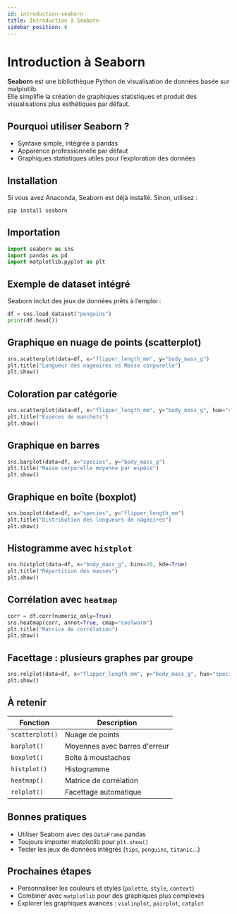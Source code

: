 ```yaml
---
id: introduction-seaborn
title: Introduction à Seaborn
sidebar_position: 6
---
```


# Introduction à Seaborn

**Seaborn** est une bibliothèque Python de visualisation de données basée sur matplotlib.  
Elle simplifie la création de graphiques statistiques et produit des visualisations plus esthétiques par défaut.

## Pourquoi utiliser Seaborn ?

- Syntaxe simple, intégrée à pandas
- Apparence professionnelle par défaut
- Graphiques statistiques utiles pour l’exploration des données

## Installation

Si vous avez Anaconda, Seaborn est déjà installé. Sinon, utilisez :

```bash
pip install seaborn
```

## Importation

```python
import seaborn as sns
import pandas as pd
import matplotlib.pyplot as plt
```

## Exemple de dataset intégré

Seaborn inclut des jeux de données prêts à l’emploi :

```python
df = sns.load_dataset("penguins")
print(df.head())
```

## Graphique en nuage de points (scatterplot)

```python
sns.scatterplot(data=df, x="flipper_length_mm", y="body_mass_g")
plt.title("Longueur des nageoires vs Masse corporelle")
plt.show()
```

## Coloration par catégorie

```python
sns.scatterplot(data=df, x="flipper_length_mm", y="body_mass_g", hue="species")
plt.title("Espèces de manchots")
plt.show()
```

## Graphique en barres

```python
sns.barplot(data=df, x="species", y="body_mass_g")
plt.title("Masse corporelle moyenne par espèce")
plt.show()
```

## Graphique en boîte (boxplot)

```python
sns.boxplot(data=df, x="species", y="flipper_length_mm")
plt.title("Distribution des longueurs de nageoires")
plt.show()
```

## Histogramme avec `histplot`

```python
sns.histplot(data=df, x="body_mass_g", bins=20, kde=True)
plt.title("Répartition des masses")
plt.show()
```

## Corrélation avec `heatmap`

```python
corr = df.corr(numeric_only=True)
sns.heatmap(corr, annot=True, cmap="coolwarm")
plt.title("Matrice de corrélation")
plt.show()
```

## Facettage : plusieurs graphes par groupe

```python
sns.relplot(data=df, x="flipper_length_mm", y="body_mass_g", hue="species", col="sex")
plt.show()
```

## À retenir

| Fonction | Description |
|----------|-------------|
| `scatterplot()` | Nuage de points |
| `barplot()` | Moyennes avec barres d'erreur |
| `boxplot()` | Boîte à moustaches |
| `histplot()` | Histogramme |
| `heatmap()` | Matrice de corrélation |
| `relplot()` | Facettage automatique |

## Bonnes pratiques

- Utiliser Seaborn avec des `DataFrame` pandas
- Toujours importer matplotlib pour `plt.show()`
- Tester les jeux de données intégrés (`tips`, `penguins`, `titanic`…)

## Prochaines étapes

- Personnaliser les couleurs et styles (`palette`, `style`, `context`)
- Combiner avec `matplotlib` pour des graphiques plus complexes
- Explorer les graphiques avancés : `violinplot`, `pairplot`, `catplot`